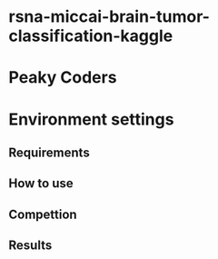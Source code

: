 # rsna-miccai-brain-tumor-classification-kaggle
# Peaky Coders

# Environment settings
## Requirements

## How to use

## Compettion

## Results

